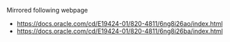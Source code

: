Mirrored following webpage
- https://docs.oracle.com/cd/E19424-01/820-4811/6ng8i26ao/index.html
- https://docs.oracle.com/cd/E19424-01/820-4811/6ng8i26ba/index.html

